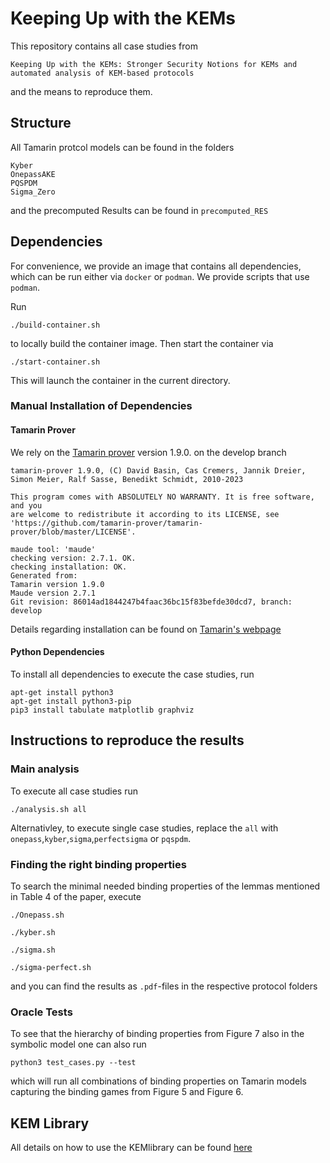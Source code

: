 # Keeping Up with the KEMs

This repository contains all case studies from

`Keeping Up with the KEMs: Stronger Security Notions for KEMs and automated analysis of KEM-based protocols`

and the means to reproduce them.

## Structure

All Tamarin protcol models can be found in the folders

```
Kyber
OnepassAKE
PQSPDM
Sigma_Zero
```

and the precomputed Results can be found in `precomputed_RES`

## Dependencies

For convenience, we provide an image that contains all dependencies, which
can be run either via `docker` or `podman`. We provide scripts that use `podman`.

Run

```
./build-container.sh
```
to locally build the container image. Then start the container via

```
./start-container.sh
```

This will launch the container in the current directory.

### Manual Installation of Dependencies

#### Tamarin Prover

We rely on the [Tamarin prover](https://tamarin-prover.com/) version 1.9.0. on the develop branch

```
tamarin-prover 1.9.0, (C) David Basin, Cas Cremers, Jannik Dreier, Simon Meier, Ralf Sasse, Benedikt Schmidt, 2010-2023

This program comes with ABSOLUTELY NO WARRANTY. It is free software, and you
are welcome to redistribute it according to its LICENSE, see
'https://github.com/tamarin-prover/tamarin-prover/blob/master/LICENSE'.

maude tool: 'maude'
checking version: 2.7.1. OK.
checking installation: OK.
Generated from:
Tamarin version 1.9.0
Maude version 2.7.1
Git revision: 86014ad1844247b4faac36bc15f83befde30dcd7, branch: develop
```

Details regarding installation can be found on [Tamarin's webpage](https://tamarin-prover.com/manual/master/book/002_installation.html)

#### Python Dependencies

To install all dependencies to execute the case studies, run

```
apt-get install python3
apt-get install python3-pip
pip3 install tabulate matplotlib graphviz
```

## Instructions to reproduce the results

### Main analysis

To execute all case studies run

```
./analysis.sh all
```

Alternativley, to execute single case studies, replace the `all` with `onepass`,`kyber`,`sigma`,`perfectsigma` or `pqspdm`.

### Finding the right binding properties

To search the minimal needed binding properties of the lemmas mentioned in Table 4 of the paper,
execute

```
./Onepass.sh
```

```
./kyber.sh
```

```
./sigma.sh
```

```
./sigma-perfect.sh
```

and you can find the results as `.pdf`-files in the respective protocol folders

### Oracle Tests

To see that the hierarchy of binding properties from Figure 7 also in the symbolic model
one can also run

```
python3 test_cases.py --test
```

which will run all combinations of binding properties on Tamarin models capturing
the binding games from Figure 5 and Figure 6.

## KEM Library

All details on how to use the KEMlibrary can be found [here](README_KEMlibrary.md)
